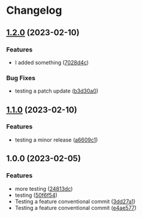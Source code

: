 # Changelog

## [1.2.0](https://github.com/jearle10/cscart-rs/compare/v1.1.0...v1.2.0) (2023-02-10)


### Features

* I added something ([7028d4c](https://github.com/jearle10/cscart-rs/commit/7028d4c2fdb38be6a3b402d079a0c156e3dcc929))


### Bug Fixes

* testing a patch update ([b3d30a0](https://github.com/jearle10/cscart-rs/commit/b3d30a0a00e3cb68b6e74b91a32449887912ef79))

## [1.1.0](https://github.com/jearle10/cscart-rs/compare/v1.0.0...v1.1.0) (2023-02-10)


### Features

* testing a minor release ([a6609c1](https://github.com/jearle10/cscart-rs/commit/a6609c1747d5b3f7fd366071058082ceb85b0735))

## 1.0.0 (2023-02-05)


### Features

* more testing ([24813dc](https://github.com/jearle10/cscart-rs/commit/24813dc6a93bcdfb82b8915a0bf932dc16d91ae0))
* testing ([50f6f54](https://github.com/jearle10/cscart-rs/commit/50f6f54e89367fda9041aacc431988752548e620))
* Testing a feature conventional commit ([3dd27a1](https://github.com/jearle10/cscart-rs/commit/3dd27a1b12fd047a1e2e1dc58a2a19bd8090cb23))
* Testing a feature conventional commit ([e4ae577](https://github.com/jearle10/cscart-rs/commit/e4ae57763af8066cb0d3ed303dccecb1b2e553d0))
